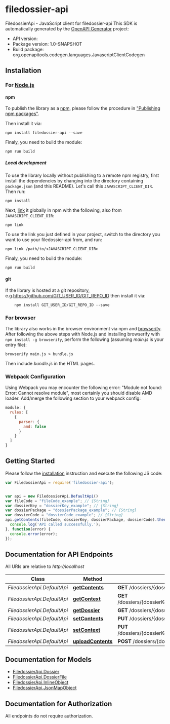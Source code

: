 # filedossier-api

FiledossierApi - JavaScript client for filedossier-api
This SDK is automatically generated by the [OpenAPI Generator](https://openapi-generator.tech) project:

- API version: 
- Package version: 1.0-SNAPSHOT
- Build package: org.openapitools.codegen.languages.JavascriptClientCodegen

## Installation

### For [Node.js](https://nodejs.org/)

#### npm

To publish the library as a [npm](https://www.npmjs.com/), please follow the procedure in ["Publishing npm packages"](https://docs.npmjs.com/getting-started/publishing-npm-packages).

Then install it via:

```shell
npm install filedossier-api --save
```

Finaly, you need to build the module:

```shell
npm run build
```

##### Local development

To use the library locally without publishing to a remote npm registry, first install the dependencies by changing into the directory containing `package.json` (and this README). Let's call this `JAVASCRIPT_CLIENT_DIR`. Then run:

```shell
npm install
```

Next, [link](https://docs.npmjs.com/cli/link) it globally in npm with the following, also from `JAVASCRIPT_CLIENT_DIR`:

```shell
npm link
```

To use the link you just defined in your project, switch to the directory you want to use your filedossier-api from, and run:

```shell
npm link /path/to/<JAVASCRIPT_CLIENT_DIR>
```

Finaly, you need to build the module:

```shell
npm run build
```

#### git

If the library is hosted at a git repository, e.g.https://github.com/GIT_USER_ID/GIT_REPO_ID
then install it via:

```shell
    npm install GIT_USER_ID/GIT_REPO_ID --save
```

### For browser

The library also works in the browser environment via npm and [browserify](http://browserify.org/). After following
the above steps with Node.js and installing browserify with `npm install -g browserify`,
perform the following (assuming *main.js* is your entry file):

```shell
browserify main.js > bundle.js
```

Then include *bundle.js* in the HTML pages.

### Webpack Configuration

Using Webpack you may encounter the following error: "Module not found: Error:
Cannot resolve module", most certainly you should disable AMD loader. Add/merge
the following section to your webpack config:

```javascript
module: {
  rules: [
    {
      parser: {
        amd: false
      }
    }
  ]
}
```

## Getting Started

Please follow the [installation](#installation) instruction and execute the following JS code:

```javascript
var FiledossierApi = require('filedossier-api');


var api = new FiledossierApi.DefaultApi()
var fileCode = "fileCode_example"; // {String} 
var dossierKey = "dossierKey_example"; // {String} 
var dossierPackage = "dossierPackage_example"; // {String} 
var dossierCode = "dossierCode_example"; // {String} 
api.getContents(fileCode, dossierKey, dossierPackage, dossierCode).then(function() {
  console.log('API called successfully.');
}, function(error) {
  console.error(error);
});


```

## Documentation for API Endpoints

All URIs are relative to *http://localhost*

Class | Method | HTTP request | Description
------------ | ------------- | ------------- | -------------
*FiledossierApi.DefaultApi* | [**getContents**](docs/DefaultApi.md#getContents) | **GET** /dossiers/{dossierKey}/{dossierPackage}/{dossierCode}/dossierfiles/{fileCode} | 
*FiledossierApi.DefaultApi* | [**getContext**](docs/DefaultApi.md#getContext) | **GET** /dossiers/{dossierKey}/{dossierPackage}/{dossierCode}/dossierfiles/{fileCode}/context | 
*FiledossierApi.DefaultApi* | [**getDossier**](docs/DefaultApi.md#getDossier) | **GET** /dossiers/{dossierKey}/{dossierPackage}/{dossierCode} | 
*FiledossierApi.DefaultApi* | [**setContents**](docs/DefaultApi.md#setContents) | **PUT** /dossiers/{dossierKey}/{dossierPackage}/{dossierCode}/dossierfiles/{fileCode} | 
*FiledossierApi.DefaultApi* | [**setContext**](docs/DefaultApi.md#setContext) | **PUT** /dossiers/{dossierKey}/{dossierPackage}/{dossierCode}/dossierfiles/{fileCode}/context | 
*FiledossierApi.DefaultApi* | [**uploadContents**](docs/DefaultApi.md#uploadContents) | **POST** /dossiers/{dossierKey}/{dossierPackage}/{dossierCode}/dossierfiles/{fileCode} | 


## Documentation for Models

 - [FiledossierApi.Dossier](docs/Dossier.md)
 - [FiledossierApi.DossierFile](docs/DossierFile.md)
 - [FiledossierApi.InlineObject](docs/InlineObject.md)
 - [FiledossierApi.JsonMapObject](docs/JsonMapObject.md)


## Documentation for Authorization

All endpoints do not require authorization.
